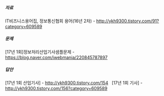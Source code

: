 ##### 자료  
IT비즈니스용어집, 정보통신협회 용어(16년 2차) - http://ykh9300.tistory.com/91?category=609589  

##### 문제  
[17년 1회]정보처리산업기사샘플문제 - https://blog.naver.com/iwebmania/220845787897  

##### 답안
[17년 1회 산업기사] - http://ykh9300.tistory.com/154  
[17년 1회 기사] - http://ykh9300.tistory.com/156?category=609589  
